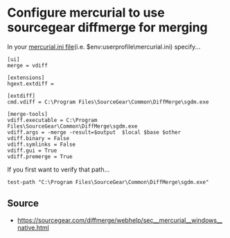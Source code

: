 # Configure mercurial to use sourcegear diffmerge for merging

In your [mercurial.ini file](./mercurial_ini.md)(i.e. $env:userprofile\mercurial.ini) specify...

    [ui]
    merge = vdiff

    [extensions]
    hgext.extdiff =

    [extdiff]
    cmd.vdiff = C:\Program Files\SourceGear\Common\DiffMerge\sgdm.exe

    [merge-tools]
    vdiff.executable = C:\Program Files\SourceGear\Common\DiffMerge\sgdm.exe
    vdiff.args = -merge -result=$output  $local $base $other
    vdiff.binary = False
    vdiff.symlinks = False
    vdiff.gui = True
    vdiff.premerge = True


    
If you first want to verify that path... 

    test-path "C:\Program Files\SourceGear\Common\DiffMerge\sgdm.exe"    
    
## Source

  * <https://sourcegear.com/diffmerge/webhelp/sec__mercurial__windows__native.html>